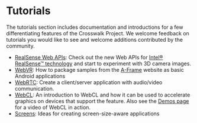 # Tutorials

The tutorials section includes documentation and introductions for a few differentiating features of the Crosswalk Project. We welcome feedback on tutorials you would like to see and welcome additions contributed by the community.

* [RealSense Web APIs](tutorials/realsense.html):  Check out the new Web APIs for [Intel® RealSense™ technology](http://www.intel.com/realsense) and start to experiment with 3D camera images.
* [WebVR](tutorials/webvr.html):  How to package samples from the [A-Frame](http://www.aframe.io) website as basic Android applications
* [WebRTC](tutorials/webrtc.html): Create a client/server application with audio/video communication.
* [WebCL](tutorials/webcl.html): An introduction to WebCL and how it can be used to accelerate graphics on devices that support the feature. Also see the [Demos page](/documentation/about/demos.html) for a video of WebCL in action.
* [Screens](tutorials/screens.html): Ideas for creating screen-size-aware applications
